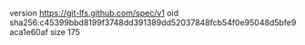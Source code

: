 version https://git-lfs.github.com/spec/v1
oid sha256:c45399bbd8199f3748dd391389dd52037848fcb54f0e95048d5bfe9aca1e60af
size 175
